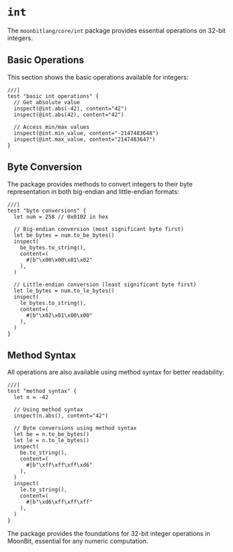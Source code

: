 # `int`

The `moonbitlang/core/int` package provides essential operations on 32-bit integers.

## Basic Operations

This section shows the basic operations available for integers:

```moonbit
///|
test "basic int operations" {
  // Get absolute value
  inspect(@int.abs(-42), content="42")
  inspect(@int.abs(42), content="42")

  // Access min/max values
  inspect(@int.min_value, content="-2147483648")
  inspect(@int.max_value, content="2147483647")
}
```

## Byte Conversion

The package provides methods to convert integers to their byte representation in both big-endian and little-endian formats:

```moonbit
///|
test "byte conversions" {
  let num = 258 // 0x0102 in hex

  // Big-endian conversion (most significant byte first)
  let be_bytes = num.to_be_bytes()
  inspect(
    be_bytes.to_string(),
    content=(
      #|b"\x00\x00\x01\x02"
    ),
  )

  // Little-endian conversion (least significant byte first)
  let le_bytes = num.to_le_bytes()
  inspect(
    le_bytes.to_string(),
    content=(
      #|b"\x02\x01\x00\x00"
    ),
  )
}
```

## Method Syntax

All operations are also available using method syntax for better readability:

```moonbit
///|
test "method syntax" {
  let n = -42

  // Using method syntax
  inspect(n.abs(), content="42")

  // Byte conversions using method syntax
  let be = n.to_be_bytes()
  let le = n.to_le_bytes()
  inspect(
    be.to_string(),
    content=(
      #|b"\xff\xff\xff\xd6"
    ),
  )
  inspect(
    le.to_string(),
    content=(
      #|b"\xd6\xff\xff\xff"
    ),
  )
}
```

The package provides the foundations for 32-bit integer operations in MoonBit, essential for any numeric computation.
